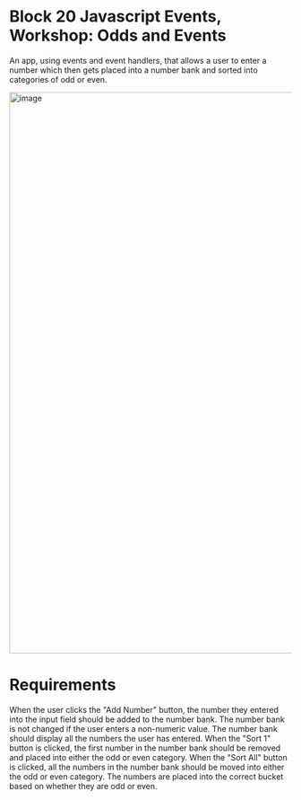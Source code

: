 # Block 20 Javascript Events, Workshop: Odds and Events
An app, using events and event handlers, that allows a user to enter a number which then gets placed into a number bank and sorted into categories of odd or even. 

<img width="1000" alt="image" src="https://github.com/user-attachments/assets/cdeda813-d1f3-4fbe-8f6b-6a8263d22313">

# Requirements
When the user clicks the "Add Number" button, the number they entered into the input field should be added to the number bank.
The number bank is not changed if the user enters a non-numeric value.
The number bank should display all the numbers the user has entered.
When the "Sort 1" button is clicked, the first number in the number bank should be removed and placed into either the odd or even category.
When the "Sort All" button is clicked, all the numbers in the number bank should be moved into either the odd or even category.
The numbers are placed into the correct bucket based on whether they are odd or even.
